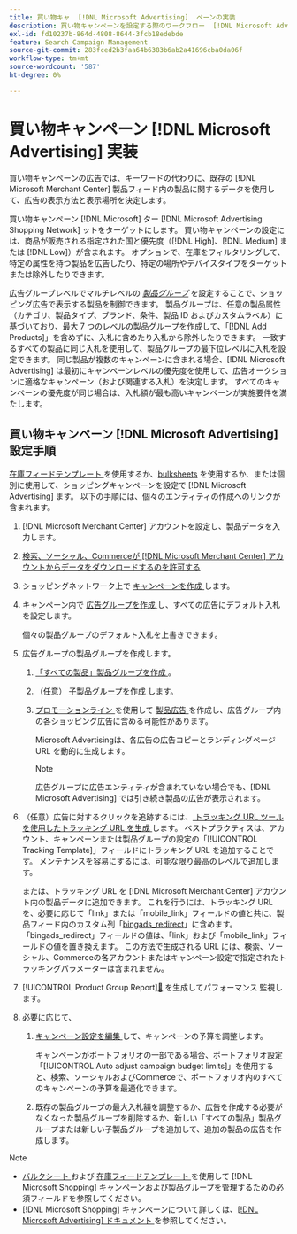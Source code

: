 ```yaml
---
title: 買い物キャ  [!DNL Microsoft Advertising]  ペーンの実装
description: 買い物キャンペーンを設定する際のワークフロー  [!DNL Microsoft Advertising]  ついて説明します。
exl-id: fd10237b-864d-4808-8644-3fcb18edebde
feature: Search Campaign Management
source-git-commit: 283fced2b3faa64b6383b6ab2a41696cba0da06f
workflow-type: tm+mt
source-wordcount: '587'
ht-degree: 0%

---
```


# 買い物キャンペーン [!DNL Microsoft Advertising] 実装

買い物キャンペーンの広告では、キーワードの代わりに、既存の [!DNL Microsoft Merchant Center] 製品フィード内の製品に関するデータを使用して、広告の表示方法と表示場所を決定します。

買い物キャンペーン [!DNL Microsoft] ター [!DNL Microsoft Advertising Shopping Network] ットをターゲットにします。 買い物キャンペーンの設定には、商品が販売される指定された国と優先度（[!DNL High]、[!DNL Medium] または [!DNL Low]）が含まれます。 オプションで、在庫をフィルタリングして、特定の属性を持つ製品を広告したり、特定の場所やデバイスタイプをターゲットまたは除外したりできます。

広告グループレベルでマルチレベルの *[製品グループ](/help/search-social-commerce/campaign-management/campaigns/product-group-about.md)* を設定することで、ショッピング広告で表示する製品を制御できます。 製品グループは、任意の製品属性（カテゴリ、製品タイプ、ブランド、条件、製品 ID およびカスタムラベル）に基づいており、最大 7 つのレベルの製品グループを作成して、「[!DNL Add Products]」を含めずに、入札に含めたり入札から除外したりできます。 一致するすべての製品に同じ入札を使用して、製品グループの最下位レベルに入札を設定できます。 同じ製品が複数のキャンペーンに含まれる場合、[!DNL Microsoft Advertising] は最初にキャンペーンレベルの優先度を使用して、広告オークションに適格なキャンペーン（および関連する入札）を決定します。 すべてのキャンペーンの優先度が同じ場合は、入札額が最も高いキャンペーンが実施要件を満たします。

## 買い物キャンペーン [!DNL Microsoft Advertising] 設定手順

[ 在庫フィードテンプレート ](/help/search-social-commerce/campaign-management/inventory-feeds/inventory-feeds-about.md) を使用するか、[bulksheets](/help/search-social-commerce/campaign-management/bulksheets/bulksheet-about.md) を使用するか、または個別に使用して、ショッピングキャンペーンを設定で [!DNL Microsoft Advertising] ます。 以下の手順には、個々のエンティティの作成へのリンクが含まれます。

1. [!DNL Microsoft Merchant Center] アカウントを設定し、製品データを入力します。

1. [ 検索、ソーシャル、Commerceが  [!DNL Microsoft Merchant Center]  アカウントからデータをダウンロードするのを許可する ](/help/search-social-commerce/campaign-management/accounts/merchant-account-manage.md)

1. ショッピングネットワーク上で [ キャンペーンを作成 ](/help/search-social-commerce/campaign-management/campaigns/campaign-manage.md) します。

1. キャンペーン内で [ 広告グループを作成 ](/help/search-social-commerce/campaign-management/campaigns/ad-group-manage.md) し、すべての広告にデフォルト入札を設定します。

   個々の製品グループのデフォルト入札を上書きできます。

1. 広告グループの製品グループを作成します。

   1. [ 「すべての製品」製品グループを作成 ](/help/search-social-commerce/campaign-management/campaigns/product-group-manage.md)。

   1. （任意） [ 子製品グループを作成 ](/help/search-social-commerce/campaign-management/campaigns/product-group-manage.md) します。

   1. [ プロモーションライン ](/help/search-social-commerce/campaign-management/campaigns/ad-manage.md) を使用して [ 製品広告 ](/help/search-social-commerce/campaign-management/campaigns/product-group-settings-microsoft.md) を作成し、広告グループ内の各ショッピング広告に含める可能性があります。

      Microsoft Advertisingは、各広告の広告コピーとランディングページ URL を動的に生成します。

      >[!NOTE]
      >
      >広告グループに広告エンティティが含まれていない場合でも、[!DNL Microsoft Advertising] では引き続き製品の広告が表示されます。

1. （任意）広告に対するクリックを追跡するには、[ トラッキング URL ツールを使用したトラッキング URL を生成 ](/help/search-social-commerce/tools/click-tracking-url-generate.md) します。 ベストプラクティスは、アカウント、キャンペーンまたは製品グループの設定の「[!UICONTROL Tracking Template]」フィールドにトラッキング URL を追加することです。 メンテナンスを容易にするには、可能な限り最高のレベルで追加します。

   または、トラッキング URL を [!DNL Microsoft Merchant Center] アカウント内の製品データに追加できます。 これを行うには、トラッキング URL を、必要に応じて「link」または「mobile_link」フィールドの値と共に、製品フィード内のカスタム列「[bingads_redirect](https://help.ads.microsoft.com/#apex/3/en/51084)」に含めます。 「bingads_redirect」フィールドの値は、「link」および「mobile_link」フィールドの値を置き換えます。 この方法で生成される URL には、検索、ソーシャル、Commerceの各アカウントまたはキャンペーン設定で指定されたトラッキングパラメーターは含まれません。

1. [!UICONTROL Product Group Report][&#128279;](/help/search-social-commerce/reports/management/basic-advanced/basic-advanced-report-generate.md) を生成してパフォーマンス  監視します。

1. 必要に応じて、

   1. [ キャンペーン設定を編集 ](/help/search-social-commerce/campaign-management/campaigns/campaign-manage.md) して、キャンペーンの予算を調整します。

      キャンペーンがポートフォリオの一部である場合、ポートフォリオ設定「[!UICONTROL Auto adjust campaign budget limits]」を使用すると、検索、ソーシャルおよびCommerceで、ポートフォリオ内のすべてのキャンペーンの予算を最適化できます。

   1. 既存の製品グループの最大入札額を調整するか、広告を作成する必要がなくなった製品グループを削除するか、新しい「すべての製品」製品グループまたは新しい子製品グループを追加して、追加の製品の広告を作成します。

>[!NOTE]
>
>* [ バルクシート ](/help/search-social-commerce/campaign-management/bulksheets/bulksheet-data-formats/bulksheet-data-microsoft.md) および [ 在庫フィードテンプレート ](/help/search-social-commerce/campaign-management/inventory-feeds/ad-templates/template-microsoft-shopping.md) を使用して [!DNL Microsoft Shopping] キャンペーンおよび製品グループを管理するための必須フィールドを参照してください。
>* [!DNL Microsoft Shopping] キャンペーンについて詳しくは、[[!DNL Microsoft Advertising]  ドキュメント ](https://help.ads.microsoft.com/#apex/3/en/50903) を参照してください。
